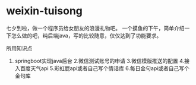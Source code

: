 # weixin-tuisong
七夕到啦，做一个程序员给女朋友的浪漫礼物吧。
一个摸鱼的下午，简单介绍一下怎么做的吧，纯后端java，写的比较随意，仅仅达到了功能要求。

所用知识点
1. springboot实现java后台
2.微信测试账号的申请
3.微信模版推送的配置
4.接入百度天气api
5.彩虹屁api或者自己写个情话库
6.每日金句api或者自己写个金句库
